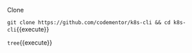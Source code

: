 Clone

`git clone https://github.com/codementor/k8s-cli && cd k8s-cli`{{execute}}

`tree`{{execute}}
